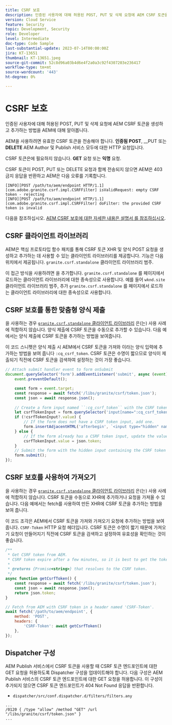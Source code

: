 ```yaml
---
title: CSRF 보호
description: 인증된 사용자에 대해 허용된 POST, PUT 및 삭제 요청에 AEM CSRF 토큰을 생성하고 추가하는 방법을 AEM에 대해 알아봅니다.
version: Cloud Service
feature: Security
topic: Development, Security
role: Developer
level: Intermediate
doc-type: Code Sample
last-substantial-update: 2023-07-14T00:00:00Z
jira: KT-13651
thumbnail: KT-13651.jpeg
source-git-commit: 52c8d96a03b4d6e4f2a0a3c92f4307203e236417
workflow-type: tm+mt
source-wordcount: '443'
ht-degree: 0%

---
```



# CSRF 보호

인증된 사용자에 대해 허용된 POST, PUT 및 삭제 요청에 AEM CSRF 토큰을 생성하고 추가하는 방법을 AEM에 대해 알아봅니다.

AEM을 사용하려면 유효한 CSRF 토큰을 전송해야 합니다. __인증됨__ __POST__, __PUT 또는 __DELETE__ AEM Author 및 Publish 서비스 모두에 대한 HTTP 요청입니다.

CSRF 토큰은에 필요하지 않습니다. __GET__ 요청 또는 __익명__ 요청.

CSRF 토큰이 POST, PUT 또는 DELETE 요청과 함께 전송되지 않으면 AEM은 403 금지 응답을 반환하고 AEM은 다음 오류를 기록합니다.

```log
[INFO][POST /path/to/aem/endpoint HTTP/1.1][com.adobe.granite.csrf.impl.CSRFFilter] isValidRequest: empty CSRF token - rejecting
[INFO][POST /path/to/aem/endpoint HTTP/1.1][com.adobe.granite.csrf.impl.CSRFFilter] doFilter: the provided CSRF token is invalid
```

다음을 참조하십시오. [AEM CSRF 보호에 대한 자세한 내용은 설명서 를 참조하십시오](https://experienceleague.adobe.com/docs/experience-manager-65/developing/introduction/csrf-protection.html).


## CSRF 클라이언트 라이브러리

AEM은 핵심 프로토타입 함수 패치를 통해 CSRF 토큰 XHR 및 양식 POST 요청을 생성하고 추가하는 데 사용할 수 있는 클라이언트 라이브러리를 제공합니다. 기능은 다음 위치에서 제공됩니다. `granite.csrf.standalone` 클라이언트 라이브러리 범주.

이 접근 방식을 사용하려면 을 추가합니다. `granite.csrf.standalone` 를 페이지에서 로드하는 클라이언트 라이브러리에 대한 종속성으로 사용합니다. 예를 들어 `wknd.site` 클라이언트 라이브러리 범주, 추가 `granite.csrf.standalone` 를 페이지에서 로드하는 클라이언트 라이브러리에 대한 종속성으로 사용합니다.

## CSRF 보호를 통한 맞춤형 양식 제출

을 사용하는 경우 [`granite.csrf.standalone` 클라이언트 라이브러리](#csrf-client-library) 은(는) 사용 사례에 적합하지 않습니다. 양식 제출에 CSRF 토큰을 수동으로 추가할 수 있습니다. 다음 예에서는 양식 제출에 CSRF 토큰을 추가하는 방법을 보여줍니다.

이 코드 스니펫은 양식 제출 시 AEM에서 CSRF 토큰을 가져와 이라는 양식 입력에 추가하는 방법을 보여 줍니다 `:cq_csrf_token`. CSRF 토큰은 수명이 짧으므로 양식이 제출되기 직전에 CSRF 토큰을 검색하여 설정하는 것이 가장 좋습니다.

```javascript
// Attach submit handler event to form onSubmit
document.querySelector('form').addEventListener('submit', async (event) => {
    event.preventDefault();

    const form = event.target;
    const response = await fetch('/libs/granite/csrf/token.json');
    const json = await response.json();
    
    // Create a form input named ``:cq_csrf_token`` with the CSRF token.
    let csrfTokenInput = form.querySelector('input[name=":cq_csrf_token"]');
    if (!csrfTokenInput?.value) {
        // If the form does not have a CSRF token input, add one.
        form.insertAdjacentHTML('afterbegin', `<input type="hidden" name=":cq_csrf_token" value="${json.token}">`);
    } else {
        // If the form already has a CSRF token input, update the value.
        csrfTokenInput.value = json.token;
    }
    // Submit the form with the hidden input containing the CSRF token
    form.submit();
});
```

## CSRF 보호를 사용하여 가져오기

을 사용하는 경우 [`granite.csrf.standalone` 클라이언트 라이브러리](#csrf-client-library) 은(는) 사용 사례에 적합하지 않습니다. CSRF 토큰을 수동으로 XHR에 추가하거나 요청을 가져올 수 있습니다. 다음 예에서는 fetch를 사용하여 만든 XHR에 CSRF 토큰을 추가하는 방법을 보여 줍니다.

이 코드 조각은 AEM에서 CSRF 토큰을 가져와 가져오기 요청에 추가하는 방법을 보여 줍니다. `CSRF-Token` HTTP 요청 헤더입니다. CSRF 토큰은 수명이 짧기 때문에 가져오기 요청이 만들어지기 직전에 CSRF 토큰을 검색하고 설정하여 유효성을 확인하는 것이 좋습니다.

```javascript
/**
 * Get CSRF token from AEM.
 * CSRF token expire after a few minutes, so it is best to get the token before each request.
 * 
 * @returns {Promise<string>} that resolves to the CSRF token.
 */
async function getCsrfToken() {
    const response = await fetch('/libs/granite/csrf/token.json');
    const json = await response.json();
    return json.token;
}

// Fetch from AEM with CSRF token in a header named 'CSRF-Token'.
await fetch('/path/to/aem/endpoint', {
    method: 'POST',
    headers: {
        'CSRF-Token': await getCsrfToken()
    },
});
```

## Dispatcher 구성

AEM Publish 서비스에서 CSRF 토큰을 사용할 때 CSRF 토큰 엔드포인트에 대한 GET 요청을 허용하도록 Dispatcher 구성을 업데이트해야 합니다. 다음 구성은 AEM Publish 서비스의 CSRF 토큰 엔드포인트에 대한 GET 요청을 허용합니다. 이 구성이 추가되지 않으면 CSRF 토큰 엔드포인트가 404 Not Found 응답을 반환합니다.

* `dispatcher/src/conf.dispatcher.d/filters/filters.any`

```
...
/0120 { /type "allow" /method "GET" /url "/libs/granite/csrf/token.json" }
...
```
